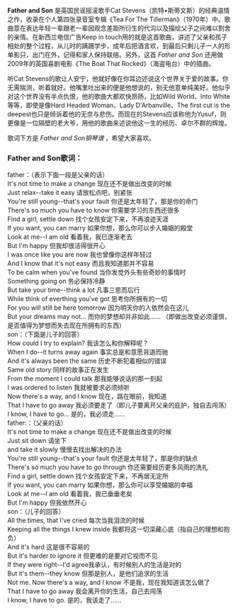 

**Father and Son** 是英国民谣摇滚歌手Cat Stevens（凯特•斯蒂文斯）的经典温情之作，收录在个人第四张录音室专辑《Tea For
The Tillerman》（1970年）中。歌曲意在表达年轻一辈跟老一辈因观念差距所衍生的代沟以及描绘父子之间难以割舍的亲情。在新西兰电信广告Keep
in
touch用的就是这首歌曲，讲述了父亲和孩子相处的整个过程，从儿时的蹒跚学步，成年后把酒言欢，到最后只剩儿子一人的形单影只，出门在外，记得和家人保持联络。另外，这首
_Father and Son_ 还用做2009年的英国喜剧电影《The Boat That Rocked》（海盗电台）中的插曲。

  
听Cat
Stevens的歌让人安宁，他就好像在你耳边述说这个世界关于爱的故事。你无需揣测，听着就好。他嘴里吐出来的便是他想说的，别无他意单纯美好。他似乎对这个世界没有半点仇恨，他的歌曲大都欢快昂扬，比如Wild
World、Into White等等，即使是像Hard Headed Woman、Lady D'Arbanville、The first cut is
the
deepest也只是倾诉着他的无奈与悲伤。而现在的Stevens应该称他为Yusuf，则更像是一位隔壁的老大爷，用他的歌曲来述说他这一生的经历、卓尔不群的辉煌。

  
歌词下方是 _Father and Son钢琴谱_ ，希望大家喜欢。

### Father and Son歌词：

father：（表示下面一段是父亲的话）  
It's not time to make a change 现在还不是做出改变的时候  
Just relax--take it easy 请放松点吧，别紧张  
You're still young--that's your fault 你还是太年轻了，那是你的命门  
There's so much you have to know 你需要学习的东西还很多  
Find a girl, settle down 找个女孩安定下来，不再浪迹天涯  
If you want, you can marry 如果你想，那么你可以步入婚姻的殿堂  
Look at me--I am old 看着我，我已逐渐老去  
But I'm happy 但我却很活得很开心  
I was once like you are now 我也曾像你这样年轻过  
And I know that it's not easy 而且我知道那并不容易  
To be calm when you've found 当你发觉外头有些奇妙的事情时  
Something going on 务必保持冷静  
But take your time--think a lot 凡事三思而后行  
While think of everthing you've got 思考你所拥有的一切  
For you will still be here tomorrow 因为明天你的人依然会在这儿  
But your dreams may not... 而你的梦想却并非如此…… （即做出改变必须谨慎，是否值得为梦想而失去现在所拥有的东西）  
son：（下面是儿子的回答）  
How could I try to explain? 我该怎么和你解释呢？  
When I do--it turns away again 事实总是和意愿背道而驰  
And it's always been the same 历史不断犯着相似的错误  
Same old story 同样的故事正在发生  
From the moment I could talk 那我能够说话的那一刻起  
I was ordered to listen 我就被要求必须倾听  
Now there's a way, and I know 现在，路在眼前，我知道  
That I have to go away 我必须要走了（即儿子要离开父亲的庇护，独自去闯荡）  
I know, I have to go... 是的，我必须走……  
father:：（父亲的话）  
It's not time to make a change 现在还不是做出改变的时候  
Just sit down 请坐下  
and take it slowly 慢慢去找出解决的办法  
You're still young--that's your fault 你还是太年轻了，那是你的缺点  
There's so much you have to go through 你还需要经历更多风雨的洗礼  
Find a girl, settle down 找个女孩安定下来，不再居无定所  
If you want, you can marry 如果你想，那么你可以享受婚姻的幸福  
Look at me--I am old 看着我，我已垂垂老矣  
But I'm happy 但我依然开心  
son：（儿子的回答）  
All the times, that I've cried 每次当我泪流的时候  
Keeping all the things I knew inside 我都将这一切深藏心底（指自己的理想和抱负）  
And it's hard 这是很不容易的  
But it's harder to ignore it 但更难的是要对它视而不见  
If they were right--I'd agree我承认，有时候别人的生活是对的  
But it's them--they know 但那是别人，是他们追求的生活  
Not me. Now there's a way, and I know 不是我，现在我知道该怎么做了  
That I have to go away 我会离开你的生活，自己去闯荡  
I know, I have to go. 是的，我该走了……

